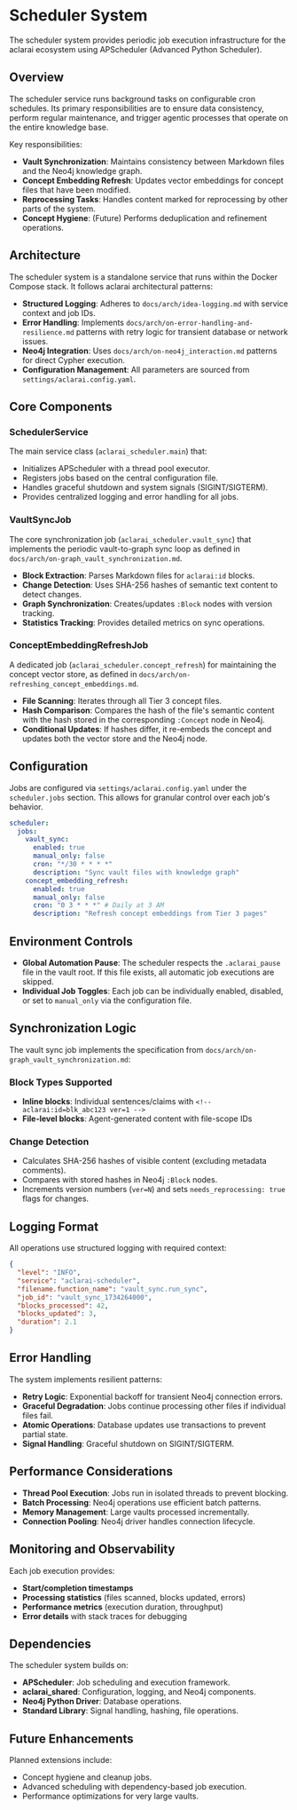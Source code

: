 # Scheduler System

The scheduler system provides periodic job execution infrastructure for the aclarai ecosystem using APScheduler (Advanced Python Scheduler).

## Overview

The scheduler service runs background tasks on configurable cron schedules. Its primary responsibilities are to ensure data consistency, perform regular maintenance, and trigger agentic processes that operate on the entire knowledge base.

Key responsibilities:

-   **Vault Synchronization**: Maintains consistency between Markdown files and the Neo4j knowledge graph.
-   **Concept Embedding Refresh**: Updates vector embeddings for concept files that have been modified.
-   **Reprocessing Tasks**: Handles content marked for reprocessing by other parts of the system.
-   **Concept Hygiene**: (Future) Performs deduplication and refinement operations.

## Architecture

The scheduler system is a standalone service that runs within the Docker Compose stack. It follows aclarai architectural patterns:

-   **Structured Logging**: Adheres to `docs/arch/idea-logging.md` with service context and job IDs.
-   **Error Handling**: Implements `docs/arch/on-error-handling-and-resilience.md` patterns with retry logic for transient database or network issues.
-   **Neo4j Integration**: Uses `docs/arch/on-neo4j_interaction.md` patterns for direct Cypher execution.
-   **Configuration Management**: All parameters are sourced from `settings/aclarai.config.yaml`.

## Core Components

### SchedulerService

The main service class (`aclarai_scheduler.main`) that:

-   Initializes APScheduler with a thread pool executor.
-   Registers jobs based on the central configuration file.
-   Handles graceful shutdown and system signals (SIGINT/SIGTERM).
-   Provides centralized logging and error handling for all jobs.

### VaultSyncJob

The core synchronization job (`aclarai_scheduler.vault_sync`) that implements the periodic vault-to-graph sync loop as defined in `docs/arch/on-graph_vault_synchronization.md`.

-   **Block Extraction**: Parses Markdown files for `aclarai:id` blocks.
-   **Change Detection**: Uses SHA-256 hashes of semantic text content to detect changes.
-   **Graph Synchronization**: Creates/updates `:Block` nodes with version tracking.
-   **Statistics Tracking**: Provides detailed metrics on sync operations.

### ConceptEmbeddingRefreshJob

A dedicated job (`aclarai_scheduler.concept_refresh`) for maintaining the concept vector store, as defined in `docs/arch/on-refreshing_concept_embeddings.md`.

-   **File Scanning**: Iterates through all Tier 3 concept files.
-   **Hash Comparison**: Compares the hash of the file's semantic content with the hash stored in the corresponding `:Concept` node in Neo4j.
-   **Conditional Updates**: If hashes differ, it re-embeds the concept and updates both the vector store and the Neo4j node.

## Configuration

Jobs are configured via `settings/aclarai.config.yaml` under the `scheduler.jobs` section. This allows for granular control over each job's behavior.

```yaml
scheduler:
  jobs:
    vault_sync:
      enabled: true
      manual_only: false
      cron: "*/30 * * * *"
      description: "Sync vault files with knowledge graph"
    concept_embedding_refresh:
      enabled: true
      manual_only: false
      cron: "0 3 * * *" # Daily at 3 AM
      description: "Refresh concept embeddings from Tier 3 pages"
```

## Environment Controls

-   **Global Automation Pause**: The scheduler respects the `.aclarai_pause` file in the vault root. If this file exists, all automatic job executions are skipped.
-   **Individual Job Toggles**: Each job can be individually enabled, disabled, or set to `manual_only` via the configuration file.

## Synchronization Logic

The vault sync job implements the specification from `docs/arch/on-graph_vault_synchronization.md`:

### Block Types Supported

-   **Inline blocks**: Individual sentences/claims with `<!-- aclarai:id=blk_abc123 ver=1 -->`
-   **File-level blocks**: Agent-generated content with file-scope IDs

### Change Detection

-   Calculates SHA-256 hashes of visible content (excluding metadata comments).
-   Compares with stored hashes in Neo4j `:Block` nodes.
-   Increments version numbers (`ver=N`) and sets `needs_reprocessing: true` flags for changes.

## Logging Format

All operations use structured logging with required context:

```json
{
  "level": "INFO",
  "service": "aclarai-scheduler",
  "filename.function_name": "vault_sync.run_sync",
  "job_id": "vault_sync_1734264000",
  "blocks_processed": 42,
  "blocks_updated": 3,
  "duration": 2.1
}
```

## Error Handling

The system implements resilient patterns:

-   **Retry Logic**: Exponential backoff for transient Neo4j connection errors.
-   **Graceful Degradation**: Jobs continue processing other files if individual files fail.
-   **Atomic Operations**: Database updates use transactions to prevent partial state.
-   **Signal Handling**: Graceful shutdown on SIGINT/SIGTERM.

## Performance Considerations

-   **Thread Pool Execution**: Jobs run in isolated threads to prevent blocking.
-   **Batch Processing**: Neo4j operations use efficient batch patterns.
-   **Memory Management**: Large vaults processed incrementally.
-   **Connection Pooling**: Neo4j driver handles connection lifecycle.

## Monitoring and Observability

Each job execution provides:

-   **Start/completion timestamps**
-   **Processing statistics** (files scanned, blocks updated, errors)
-   **Performance metrics** (execution duration, throughput)
-   **Error details** with stack traces for debugging

## Dependencies

The scheduler system builds on:

-   **APScheduler**: Job scheduling and execution framework.
-   **aclarai_shared**: Configuration, logging, and Neo4j components.
-   **Neo4j Python Driver**: Database operations.
-   **Standard Library**: Signal handling, hashing, file operations.

## Future Enhancements

Planned extensions include:

-   Concept hygiene and cleanup jobs.
-   Advanced scheduling with dependency-based job execution.
-   Performance optimizations for very large vaults.
